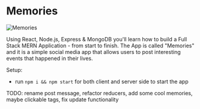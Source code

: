 # Memories

![Memories](https://i.ibb.co/7CmVbCW/image.png)

Using React, Node.js, Express & MongoDB you'll learn how to build a Full Stack MERN Application - from start to finish. The App is called "Memories" and it is a simple social media app that allows users to post interesting events that happened in their lives.


Setup:
- run ```npm i && npm start``` for both client and server side to start the app

TODO: rename post message, refactor reducers, add some cool memories, maybe clickable tags, fix update functionality
